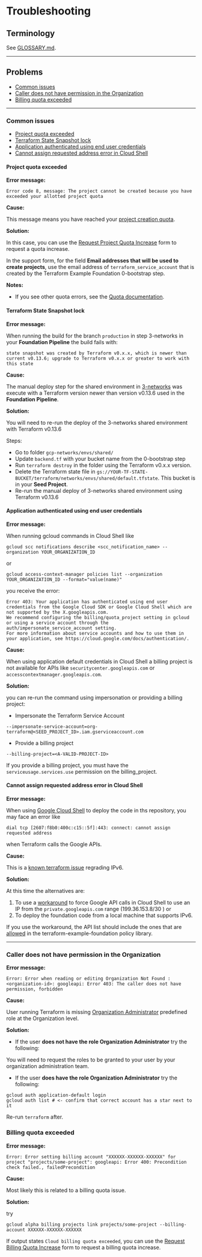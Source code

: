 # Troubleshooting

## Terminology

See [GLOSSARY.md](./GLOSSARY.md).

- - -

## Problems

- [Common issues](#common-issues)
- [Caller does not have permission in the Organization](#Caller-does-not-have-permission-in-the-organization)
- [Billing quota exceeded](#Billing-quota-exceeded)

- - -

### Common issues

- [Project quota exceeded](#project-quota-exceeded)
- [Terraform State Snapshot lock](#terraform-state-snapshot-lock)
- [Application authenticated using end user credentials](#application-authenticated-using-end-user-credentials)
- [Cannot assign requested address error in Cloud Shell](#cannot-assign-requested-address-error-in-cloud-shell)

#### Project quota exceeded

**Error message:**

```
Error code 8, message: The project cannot be created because you have exceeded your allotted project quota
```

**Cause:**

This message means you have reached your [project creation quota](https://support.google.com/cloud/answer/6330231).

**Solution:**

In this case, you can use the [Request Project Quota Increase](https://support.google.com/code/contact/project_quota_increase)
form to request a quota increase.

In the support form,
for the field **Email addresses that will be used to create projects**,
use the email address of `terraform_service_account` that is created by the Terraform Example Foundation 0-bootstrap step.

**Notes:**

- If you see other quota errors, see the [Quota documentation](https://cloud.google.com/docs/quota).

#### Terraform State Snapshot lock

**Error message:**

When running the build for the branch `production` in step 3-networks in your **Foundation Pipeline** the build fails with:

```
state snapshot was created by Terraform v0.x.x, which is newer than current v0.13.6; upgrade to Terraform v0.x.x or greater to work with this state
```

**Cause:**

The manual deploy step for the shared environment in [3-networks](../3-networks#deploying-with-cloud-build) was execute with a Terraform version newer than version v0.13.6 used in the **Foundation Pipeline**.

**Solution:**

You will need to re-run the deploy of the 3-networks shared environment with Terraform v0.13.6

Steps:

- Go to folder `gcp-networks/envs/shared/`
- Update `backend.tf` with your bucket name from the 0-bootstrap step
- Run `terraform destroy` in the folder using the Terraform v0.x.x version.
- Delete the Terraform state file in `gs://YOUR-TF-STATE-BUCKET/terraform/networks/envs/shared/default.tfstate`. This bucket is in your **Seed Project**.
- Re-run the manual deploy of 3-networks shared environment using Terraform v0.13.6


#### Application authenticated using end user credentials

**Error message:**

When running gcloud commands in Cloud Shell like

```
gcloud scc notifications describe <scc_notification_name> --organization YOUR_ORGANIZATION_ID
```

or

```
gcloud access-context-manager policies list --organization YOUR_ORGANIZATION_ID --format="value(name)"
```

you receive the error:

```
Error 403: Your application has authenticated using end user credentials from the Google Cloud SDK or Google Cloud Shell which are not supported by the X.googleapis.com.
We recommend configuring the billing/quota_project setting in gcloud or using a service account through the auth/impersonate_service_account setting.
For more information about service accounts and how to use them in your application, see https://cloud.google.com/docs/authentication/.
```

**Cause:**

When using application default credentials in Cloud Shell a billing project is not available for APIs like `securitycenter.googleapis.com` or `accesscontextmanager.googleapis.com`.

**Solution:**

you can re-run the command using impersonation or providing a billing project:

- Impersonate the Terraform Service Account

```
--impersonate-service-account=org-terraform@<SEED_PROJECT_ID>.iam.gserviceaccount.com
```

- Provide a billing project

```
--billing-project=<A-VALID-PROJECT-ID>
```

If you provide a billing project, you must have the `serviceusage.services.use` permission on the billing_project.

#### Cannot assign requested address error in Cloud Shell

**Error message:**

When using [Google Cloud Shell](https://cloud.google.com/shell/docs) to deploy the code in ths repository, you may face an error like

```
dial tcp [2607:f8b0:400c:c15::5f]:443: connect: cannot assign requested address
```

when Terraform calls the Google APIs.

**Cause:**

This is a [known terraform issue](https://github.com/hashicorp/terraform-provider-google/issues/6782) regrading IPv6.

**Solution:**

At this time the alternatives are:

1. To use a [workaround](https://stackoverflow.com/a/62827358) to force Google API calls in Cloud Shell to use an IP from the `private.googleapis.com` range (199.36.153.8/30 ) or
1. To deploy the foundation code from a local machine that supports IPv6.

If you use the workaround, the API list should include the ones that are [allowed](../policy-library/policies/constraints/serviceusage_allow_basic_apis.yaml) in the terraform-example-foundation policy library.

- - -

### Caller does not have permission in the Organization

**Error message:**

```
Error: Error when reading or editing Organization Not Found : <organization-id>: googleapi: Error 403: The caller does not have permission, forbidden
```

**Cause:**

User running Terraform is missing [Organization Administrator](https://cloud.google.com/iam/docs/understanding-roles#resource-manager-roles) predefined role at the Organization level.

**Solution:**

- If the user **does not have the role Organization Administrator** try the following:

You will need to request the roles to be granted to your user by your organization administration team.

- If the user **does have the role Organization Administrator** try the following:

```
gcloud auth application-default login
gcloud auth list # <- confirm that correct account has a star next to it
```

Re-run `terraform` after.

### Billing quota exceeded

**Error message:**

```
Error: Error setting billing account "XXXXXX-XXXXXX-XXXXXX" for project "projects/some-project": googleapi: Error 400: Precondition check failed., failedPrecondition
```

**Cause:**

Most likely this is related to a billing quota issue.

**Solution:**

try

```
gcloud alpha billing projects link projects/some-project --billing-account XXXXXX-XXXXXX-XXXXXX
```

If output states `Cloud billing quota exceeded`, you can use the [Request Billing Quota Increase](https://support.google.com/code/contact/billing_quota_increase) form to request a billing quota increase.
